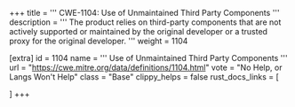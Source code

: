 +++
title = '''
CWE-1104: Use of Unmaintained Third Party Components
'''
description	= '''
The product relies on third-party components that are not actively supported or maintained by the original developer or a trusted proxy for the original developer.
'''
weight = 1104

[extra]
id = 1104
name = '''
Use of Unmaintained Third Party Components
'''
url = "https://cwe.mitre.org/data/definitions/1104.html"
vote = "No Help, or Langs Won't Help"
class = "Base"
clippy_helps = false
rust_docs_links = [
	
]
+++
